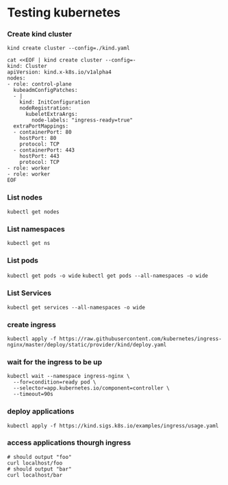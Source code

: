 # Testing kubernetes

### Create kind cluster
```kind create cluster --config=./kind.yaml```

```
cat <<EOF | kind create cluster --config=-
kind: Cluster
apiVersion: kind.x-k8s.io/v1alpha4
nodes:
- role: control-plane
  kubeadmConfigPatches:
  - |
    kind: InitConfiguration
    nodeRegistration:
      kubeletExtraArgs:
        node-labels: "ingress-ready=true"
  extraPortMappings:
  - containerPort: 80
    hostPort: 80
    protocol: TCP
  - containerPort: 443
    hostPort: 443
    protocol: TCP
- role: worker
- role: worker
EOF
```

### List nodes
```kubectl get nodes```

### List namespaces
```kubectl get ns```

### List pods
```kubectl get pods -o wide```
```kubectl get pods --all-namespaces -o wide```

### List Services
```kubectl get services --all-namespaces -o wide```

### create ingress
```kubectl apply -f https://raw.githubusercontent.com/kubernetes/ingress-nginx/master/deploy/static/provider/kind/deploy.yaml```

### wait for the ingress to be up
```
kubectl wait --namespace ingress-nginx \
  --for=condition=ready pod \
  --selector=app.kubernetes.io/component=controller \
  --timeout=90s
```

### deploy applications
```
kubectl apply -f https://kind.sigs.k8s.io/examples/ingress/usage.yaml
```

### access applications thourgh ingress
```
# should output "foo"
curl localhost/foo
# should output "bar"
curl localhost/bar
```

